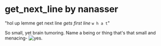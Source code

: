 # get_next_line by nanasser
"hol up lemme get next line *gets first line* `w h a t`"

So small, yet brain tumoring. Name a being or thing that's that small and menacing-
![yes.](https://i.redd.it/accfpkgq3ik51.jpg)

